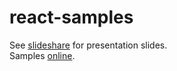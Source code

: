 react-samples
=============

See [slideshare](http://www.slideshare.net/AlexeyShpakov/react-39506327) for presentation slides.  
Samples [online](http://li0liq.github.io/react-samples/).
